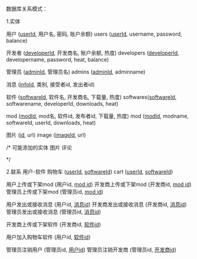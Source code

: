 数据库关系模式：

1.实体

用户 (<u>userId</u>, 用户名, 密码, 账户余额)
users (<u>userId</u>, username, password, balance)

开发者 (<u>developerId</u>, 开发商名, 账户余额, 热度)
developers (<u>developerId</u>, developername, password, heat, balance)

管理员 (<u>adminId</u>, 管理员名)
admins (<u>adminId</u>, adminname)

消息 (<u>infoId</u>, 类别, 接受者id, 发出者id)

软件 (<u>softwareId</u>, 软件名, 开发商名, 下载量, 热度)
softwares(<u>softwareId</u>, softwarename, developerId, downloads, heat)

mod (<u>modId</u>, mod名, 软件id, 发布者id, 下载量, 热度)
mod (<u>modId</u>, modname, softwareId, userId, downloads, heat)

图片 (<u>id</u>, url)
image (<u>imageId</u>, url)

/* 可能添加的实体
    图片
    评论

*/


2.联系
用户-软件
购物车 (<u>userId</u>, <u>softwareId</u>)
cart (<u>userId</u>, <u>softwareId</u>)

用户上传或下架mod (用户id, <u>mod id</u>)
开发商上传或下架mod (开发商id, <u>mod id</u>)
管理员上传或下架mod (管理员id, <u>mod id</u>)

用户发出或接收消息 (用户id, <u>消息id</u>)
开发商发出或接收消息 (开发商id, <u>消息id</u>)
管理员发出或接收消息 (管理员id, <u>消息id</u>)

开发商上传或下架软件 (开发商id, <u>软件id</u>)

用户加入购物车软件 (用户id, <u>软件id</u>)

管理员注销用户 (管理员id, <u>用户id</u>)
管理员注销开发商 (管理员id, <u>开发商id</u>)
